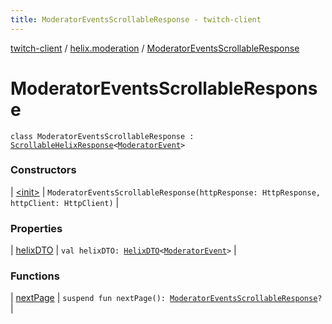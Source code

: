 ```yaml
---
title: ModeratorEventsScrollableResponse - twitch-client
---
```


[twitch-client](../../index.html) / [helix.moderation](../index.html) / [ModeratorEventsScrollableResponse](./index.html)

# ModeratorEventsScrollableResponse

`class ModeratorEventsScrollableResponse : `[`ScrollableHelixResponse`](../../helix.http.model/-scrollable-helix-response/index.html)`<`[`ModeratorEvent`](../../helix.moderation.model/-moderator-event/index.html)`>`

### Constructors

| [&lt;init&gt;](-init-.html) | `ModeratorEventsScrollableResponse(httpResponse: HttpResponse, httpClient: HttpClient)` |

### Properties

| [helixDTO](helix-d-t-o.html) | `val helixDTO: `[`HelixDTO`](../../helix.http.model/-helix-d-t-o/index.html)`<`[`ModeratorEvent`](../../helix.moderation.model/-moderator-event/index.html)`>` |

### Functions

| [nextPage](next-page.html) | `suspend fun nextPage(): `[`ModeratorEventsScrollableResponse`](./index.html)`?` |

